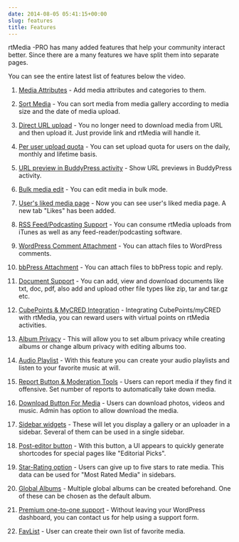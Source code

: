 ```yaml
---
date: 2014-08-05 05:41:15+00:00
slug: features
title: Features
---
```


rtMedia -PRO has many added features that help your community interact better. Since there are a many features we have split them into separate pages.

You can see the entire latest list of features below the video.





	
  1. [Media Attributes](http://docs.rtcamp.com/rtmedia/addons/rtmedia-pro/features/media-attributes/) - Add media attributes and categories to them.

	
  2. [Sort Media](http://docs.rtcamp.com/rtmedia/addons/rtmedia-pro/features/sort-media/) - You can sort media from media gallery according to media size and the date of media upload.

	
  3. [Direct URL upload](http://docs.rtcamp.com/rtmedia/addons/rtmedia-pro/features/direct-url-upload/) - You no longer need to download media from URL and then upload it. Just provide link and rtMedia will handle it.

	
  4. [Per user upload quota](http://docs.rtcamp.com/rtmedia/addons/rtmedia-pro/features/per-user-upload-quota/) - You can set upload quota for users on the daily, monthly and lifetime basis.

	
  5. [URL preview in BuddyPress activity](http://docs.rtcamp.com/rtmedia/addons/rtmedia-pro/features/url-preview-buddypress-activity/) - Show URL previews in BuddyPress activity.

	
  6. [Bulk media edit](http://docs.rtcamp.com/rtmedia/addons/rtmedia-pro/features/bulk-media-edit/) - You can edit media in bulk mode.

	
  7. [User's liked media page](http://docs.rtcamp.com/rtmedia/addons/rtmedia-pro/features/users-liked-media-page/) - Now you can see user's liked media page. A new tab "Likes" has been added.

	
  8. [RSS Feed/Podcasting Support](http://docs.rtcamp.com/rtmedia/addons/rtmedia-pro/features/rss-feedpodcasting-support/) - You can consume rtMedia uploads from iTunes as well as any feed-reader/podcasting software.

	
  9. [WordPress Comment Attachment](http://docs.rtcamp.com/rtmedia/addons/rtmedia-pro/features/wordpress-comment-attachment) - You can attach files to WordPress comments.

	
  10. [bbPress Attachment](http://docs.rtcamp.com/rtmedia/addons/rtmedia-pro/features/bbpress-attachment/) - You can attach files to bbPress topic and reply.

	
  11. [Document Support](http://docs.rtcamp.com/rtmedia/addons/rtmedia-pro/features/document-support) - You can add, view and download documents like txt, doc, pdf, also add and upload other file types like zip, tar and tar.gz etc.

	
  12. [CubePoints & MyCRED Integration](http://docs.rtcamp.com/rtmedia/addons/rtmedia-pro/features/cubepoints-mycred-integration) - Integrating CubePoints/myCRED with rtMedia, you can reward users with virtual points on rtMedia activities.

	
  13. [Album Privacy](http://docs.rtcamp.com/rtmedia/addons/rtmedia-pro/features/album-privacy) - This will allow you to set album privacy while creating albums or change album privacy with editing albums too.

	
  14. [Audio Playlist](http://docs.rtcamp.com/rtmedia/addons/rtmedia-pro/features/playlists-audio/) - With this feature you can create your audio playlists and listen to your favorite music at will.

	
  15. [Report Button & Moderation Tools](http://docs.rtcamp.com/rtmedia/addons/rtmedia-pro/features/report-button-moderation-tools) - Users can report media if they find it offensive. Set number of reports to automatically take down media.

	
  16. [Download Button For Media](http://docs.rtcamp.com/rtmedia/addons/rtmedia-pro/features/download-button-media/) - Users can download photos, videos and music. Admin has option to allow download the media.

	
  17. [Sidebar widgets](http://docs.rtcamp.com/rtmedia/addons/rtmedia-pro/features/sidebar-widgets) - These will let you display a gallery or an uploader in a sidebar. Several of them can be used in a single sidebar.

	
  18. [Post-editor button](http://docs.rtcamp.com/rtmedia/addons/rtmedia-pro/features/post-editor-button) - With this button, a UI appears to quickly generate shortcodes for special pages like "Editorial Picks".

	
  19. [Star-Rating option](http://docs.rtcamp.com/rtmedia/addons/rtmedia-pro/features/star-ratings/) - Users can give up to five stars to rate media. This data can be used for "Most Rated Media" in sidebars.

	
  20. [Global Albums](http://docs.rtcamp.com/rtmedia/addons/rtmedia-pro/features/global-albums) - Multiple global albums can be created beforehand. One of these can be chosen as the default album.

	
  21. [Premium one-to-one support](http://docs.rtcamp.com/rtmedia/addons/rtmedia-pro/features/premium-one-one-support) - Without leaving your WordPress dashboard, you can contact us for help using a support form.

        
  22. [FavList](http://docs.rtcamp.com/rtmedia/addons/rtmedia-pro/features/favlist) - User can create their own list of favorite media.



